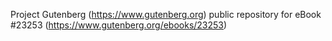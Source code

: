 Project Gutenberg (https://www.gutenberg.org) public repository for eBook #23253 (https://www.gutenberg.org/ebooks/23253)
